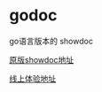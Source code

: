 # godoc
go语言版本的 showdoc

[原版showdoc地址](https://www.showdoc.cc/)



[线上体验地址](http://godoc.kphcdr.com)